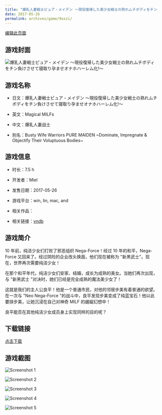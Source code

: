 ```yaml
---
title: "爆乳人妻戦士ピュア・メイデン ～現役復帰した美少女戦士の熟れムチボディをチン負けさせて寝取り孕ませオナホハーレム化!～"
date: 2017-05-26
permalink: archives/game/9xxzi/
---
```

[编辑此页面](https://github.com/ACG-3/ADV3-source/blob/main/source/_posts/%E7%88%86%E4%B9%B3%E4%BA%BA%E5%A6%BB%E6%88%A6%E5%A3%AB%E3%83%94%E3%83%A5%E3%82%A2%E3%83%BB%E3%83%A1%E3%82%A4%E3%83%87%E3%83%B3%20%EF%BD%9E%E7%8F%BE%E5%BD%B9%E5%BE%A9%E5%B8%B0%E3%81%97%E3%81%9F%E7%BE%8E%E5%B0%91%E5%A5%B3%E6%88%A6%E5%A3%AB%E3%81%AE%E7%86%9F%E3%82%8C%E3%83%A0%E3%83%81%E3%83%9C%E3%83%87%E3%82%A3%E3%82%92%E3%83%81%E3%83%B3%E8%B2%A0%E3%81%91%E3%81%95%E3%81%9B%E3%81%A6%E5%AF%9D%E5%8F%96%E3%82%8A%E5%AD%95%E3%81%BE%E3%81%9B%E3%82%AA%E3%83%8A%E3%83%9B%E3%83%8F%E3%83%BC%E3%83%AC%E3%83%A0%E5%8C%96%21%EF%BD%9E.md)

## 游戏封面

![爆乳人妻戦士ピュア・メイデン ～現役復帰した美少女戦士の熟れムチボディをチン負けさせて寝取り孕ませオナホハーレム化!～](https://pan.timero.xyz/d/onedrive/img_lib_001/%E7%88%86%E4%B9%B3%E4%BA%BA%E5%A6%BB%E6%88%A6%E5%A3%AB%E3%83%94%E3%83%A5%E3%82%A2%E3%83%BB%E3%83%A1%E3%82%A4%E3%83%87%E3%83%B3%20%EF%BD%9E%E7%8F%BE%E5%BD%B9%E5%BE%A9%E5%B8%B0%E3%81%97%E3%81%9F%E7%BE%8E%E5%B0%91%E5%A5%B3%E6%88%A6%E5%A3%AB%E3%81%AE%E7%86%9F%E3%82%8C%E3%83%A0%E3%83%81%E3%83%9C%E3%83%87%E3%82%A3%E3%82%92%E3%83%81%E3%83%B3%E8%B2%A0%E3%81%91%E3%81%95%E3%81%9B%E3%81%A6%E5%AF%9D%E5%8F%96%E3%82%8A%E5%AD%95%E3%81%BE%E3%81%9B%E3%82%AA%E3%83%8A%E3%83%9B%E3%83%8F%E3%83%BC%E3%83%AC%E3%83%A0%E5%8C%96!%EF%BD%9E_cover.avif)


## 游戏名称

- 日文：爆乳人妻戦士ピュア・メイデン ～現役復帰した美少女戦士の熟れムチボディをチン負けさせて寝取り孕ませオナホハーレム化!～
- 英文：Magical MILFs
- 中文：爆乳人妻战士

- 别名：Busty Wife Warriors PURE MAIDEN ~Dominate, Impregnate & Objectify Their Voluptuous Bodies~


## 游戏信息

- 时长：7.5 h
- 开发者：Miel
- 发售日期：2017-05-26
- 游戏平台：win, lin, mac, and
- 相关作品：

- 相关链接：[vndb](https://vndb.org/v21232)


## 游戏简介

10 年前，纯洁少女们打败了邪恶组织 Nega-Force！经过 10 年的和平，Nega-Force 又回来了。经过阴险的企业改头换面，他们现在被称为 "新黑武士"。现在，世界再次需要纯洁少女！

在那个和平年代，纯洁少女们安家、结婚，成长为成熟的美女。当她们再次出现，与 "新黑武士 "对决时，她们已经是完全成熟的魔法美少女了！

这就是我们的主人公良平！他是一个普通市民，对他的邻居步美有着普通的欲望。在一次与 "Neo Nega-Force "的战斗中，良平发现步美变成了纯蓝宝石！他以此要挟步美，让她沉浸在自己对神奇 MILF 的龌龊幻想中！

良平能否在其他纯洁少女成员身上实现同样的目的呢？




## 下载链接

[点击下载](https://pan.timero.xyz/onedrive/adv_lib_001/%E7%88%86%E4%B9%B3%E4%BA%BA%E5%A6%BB%E6%88%A6%E5%A3%AB%E3%83%94%E3%83%A5%E3%82%A2%E3%83%BB%E3%83%A1%E3%82%A4%E3%83%87%E3%83%B3%20%EF%BD%9E%E7%8F%BE%E5%BD%B9%E5%BE%A9%E5%B8%B0%E3%81%97%E3%81%9F%E7%BE%8E%E5%B0%91%E5%A5%B3%E6%88%A6%E5%A3%AB%E3%81%AE%E7%86%9F%E3%82%8C%E3%83%A0%E3%83%81%E3%83%9C%E3%83%87%E3%82%A3%E3%82%92%E3%83%81%E3%83%B3%E8%B2%A0%E3%81%91%E3%81%95%E3%81%9B%E3%81%A6%E5%AF%9D%E5%8F%96%E3%82%8A%E5%AD%95%E3%81%BE%E3%81%9B%E3%82%AA%E3%83%8A%E3%83%9B%E3%83%8F%E3%83%BC%E3%83%AC%E3%83%A0%E5%8C%96%21%EF%BD%9E)


## 游戏截图


![Screenshot 1](https://pan.timero.xyz/d/onedrive/img_lib_001/%E7%88%86%E4%B9%B3%E4%BA%BA%E5%A6%BB%E6%88%A6%E5%A3%AB%E3%83%94%E3%83%A5%E3%82%A2%E3%83%BB%E3%83%A1%E3%82%A4%E3%83%87%E3%83%B3%20%EF%BD%9E%E7%8F%BE%E5%BD%B9%E5%BE%A9%E5%B8%B0%E3%81%97%E3%81%9F%E7%BE%8E%E5%B0%91%E5%A5%B3%E6%88%A6%E5%A3%AB%E3%81%AE%E7%86%9F%E3%82%8C%E3%83%A0%E3%83%81%E3%83%9C%E3%83%87%E3%82%A3%E3%82%92%E3%83%81%E3%83%B3%E8%B2%A0%E3%81%91%E3%81%95%E3%81%9B%E3%81%A6%E5%AF%9D%E5%8F%96%E3%82%8A%E5%AD%95%E3%81%BE%E3%81%9B%E3%82%AA%E3%83%8A%E3%83%9B%E3%83%8F%E3%83%BC%E3%83%AC%E3%83%A0%E5%8C%96!%EF%BD%9E_Screenshot_1.avif)

![Screenshot 2](https://pan.timero.xyz/d/onedrive/img_lib_001/%E7%88%86%E4%B9%B3%E4%BA%BA%E5%A6%BB%E6%88%A6%E5%A3%AB%E3%83%94%E3%83%A5%E3%82%A2%E3%83%BB%E3%83%A1%E3%82%A4%E3%83%87%E3%83%B3%20%EF%BD%9E%E7%8F%BE%E5%BD%B9%E5%BE%A9%E5%B8%B0%E3%81%97%E3%81%9F%E7%BE%8E%E5%B0%91%E5%A5%B3%E6%88%A6%E5%A3%AB%E3%81%AE%E7%86%9F%E3%82%8C%E3%83%A0%E3%83%81%E3%83%9C%E3%83%87%E3%82%A3%E3%82%92%E3%83%81%E3%83%B3%E8%B2%A0%E3%81%91%E3%81%95%E3%81%9B%E3%81%A6%E5%AF%9D%E5%8F%96%E3%82%8A%E5%AD%95%E3%81%BE%E3%81%9B%E3%82%AA%E3%83%8A%E3%83%9B%E3%83%8F%E3%83%BC%E3%83%AC%E3%83%A0%E5%8C%96!%EF%BD%9E_Screenshot_2.avif)

![Screenshot 3](https://pan.timero.xyz/d/onedrive/img_lib_001/%E7%88%86%E4%B9%B3%E4%BA%BA%E5%A6%BB%E6%88%A6%E5%A3%AB%E3%83%94%E3%83%A5%E3%82%A2%E3%83%BB%E3%83%A1%E3%82%A4%E3%83%87%E3%83%B3%20%EF%BD%9E%E7%8F%BE%E5%BD%B9%E5%BE%A9%E5%B8%B0%E3%81%97%E3%81%9F%E7%BE%8E%E5%B0%91%E5%A5%B3%E6%88%A6%E5%A3%AB%E3%81%AE%E7%86%9F%E3%82%8C%E3%83%A0%E3%83%81%E3%83%9C%E3%83%87%E3%82%A3%E3%82%92%E3%83%81%E3%83%B3%E8%B2%A0%E3%81%91%E3%81%95%E3%81%9B%E3%81%A6%E5%AF%9D%E5%8F%96%E3%82%8A%E5%AD%95%E3%81%BE%E3%81%9B%E3%82%AA%E3%83%8A%E3%83%9B%E3%83%8F%E3%83%BC%E3%83%AC%E3%83%A0%E5%8C%96!%EF%BD%9E_Screenshot_3.avif)

![Screenshot 4](https://pan.timero.xyz/d/onedrive/img_lib_001/%E7%88%86%E4%B9%B3%E4%BA%BA%E5%A6%BB%E6%88%A6%E5%A3%AB%E3%83%94%E3%83%A5%E3%82%A2%E3%83%BB%E3%83%A1%E3%82%A4%E3%83%87%E3%83%B3%20%EF%BD%9E%E7%8F%BE%E5%BD%B9%E5%BE%A9%E5%B8%B0%E3%81%97%E3%81%9F%E7%BE%8E%E5%B0%91%E5%A5%B3%E6%88%A6%E5%A3%AB%E3%81%AE%E7%86%9F%E3%82%8C%E3%83%A0%E3%83%81%E3%83%9C%E3%83%87%E3%82%A3%E3%82%92%E3%83%81%E3%83%B3%E8%B2%A0%E3%81%91%E3%81%95%E3%81%9B%E3%81%A6%E5%AF%9D%E5%8F%96%E3%82%8A%E5%AD%95%E3%81%BE%E3%81%9B%E3%82%AA%E3%83%8A%E3%83%9B%E3%83%8F%E3%83%BC%E3%83%AC%E3%83%A0%E5%8C%96!%EF%BD%9E_Screenshot_4.avif)

![Screenshot 5](https://pan.timero.xyz/d/onedrive/img_lib_001/%E7%88%86%E4%B9%B3%E4%BA%BA%E5%A6%BB%E6%88%A6%E5%A3%AB%E3%83%94%E3%83%A5%E3%82%A2%E3%83%BB%E3%83%A1%E3%82%A4%E3%83%87%E3%83%B3%20%EF%BD%9E%E7%8F%BE%E5%BD%B9%E5%BE%A9%E5%B8%B0%E3%81%97%E3%81%9F%E7%BE%8E%E5%B0%91%E5%A5%B3%E6%88%A6%E5%A3%AB%E3%81%AE%E7%86%9F%E3%82%8C%E3%83%A0%E3%83%81%E3%83%9C%E3%83%87%E3%82%A3%E3%82%92%E3%83%81%E3%83%B3%E8%B2%A0%E3%81%91%E3%81%95%E3%81%9B%E3%81%A6%E5%AF%9D%E5%8F%96%E3%82%8A%E5%AD%95%E3%81%BE%E3%81%9B%E3%82%AA%E3%83%8A%E3%83%9B%E3%83%8F%E3%83%BC%E3%83%AC%E3%83%A0%E5%8C%96!%EF%BD%9E_Screenshot_5.avif)

